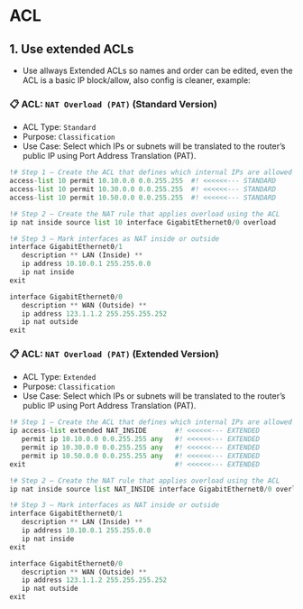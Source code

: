 


# ACL

## 1. Use extended ACLs

- Use allways Extended ACLs so names and order can be edited, even the ACL is a basic IP block/allow, also config is cleaner, example:

### 📋 ACL: `NAT Overload (PAT)` (Standard Version)

- ACL Type: `Standard`
- Purpose: `Classification`
- Use Case: Select which IPs or subnets will be translated to the router’s public IP using Port Address Translation (PAT).

````py
!# Step 1 – Create the ACL that defines which internal IPs are allowed to be NATed / using: 10.10.x.x/16 (Mask: 255.255.0.0)
access-list 10 permit 10.10.0.0 0.0.255.255  #! <<<<<<--- STANDARD 
access-list 10 permit 10.30.0.0 0.0.255.255  #! <<<<<<--- STANDARD 
access-list 10 permit 10.50.0.0 0.0.255.255  #! <<<<<<--- STANDARD 

!# Step 2 – Create the NAT rule that applies overload using the ACL
ip nat inside source list 10 interface GigabitEthernet0/0 overload

!# Step 3 – Mark interfaces as NAT inside or outside
interface GigabitEthernet0/1
   description ** LAN (Inside) **
   ip address 10.10.0.1 255.255.0.0
   ip nat inside
exit

interface GigabitEthernet0/0
   description ** WAN (Outside) **
   ip address 123.1.1.2 255.255.255.252
   ip nat outside
exit
````

### 📋 ACL: `NAT Overload (PAT)` (Extended Version)

- ACL Type: `Extended`
- Purpose: `Classification`
- Use Case: Select which IPs or subnets will be translated to the router’s public IP using Port Address Translation (PAT).

````py
!# Step 1 – Create the ACL that defines which internal IPs are allowed to be NATed / using: 10.10.x.x/16 (Mask: 255.255.0.0)
ip access-list extended NAT_INSIDE       #! <<<<<<--- EXTENDED
   permit ip 10.10.0.0 0.0.255.255 any   #! <<<<<<--- EXTENDED
   permit ip 10.30.0.0 0.0.255.255 any   #! <<<<<<--- EXTENDED
   permit ip 10.50.0.0 0.0.255.255 any   #! <<<<<<--- EXTENDED
exit                                     #! <<<<<<--- EXTENDED

!# Step 2 – Create the NAT rule that applies overload using the ACL
ip nat inside source list NAT_INSIDE interface GigabitEthernet0/0 overload

!# Step 3 – Mark interfaces as NAT inside or outside
interface GigabitEthernet0/1
   description ** LAN (Inside) **
   ip address 10.10.0.1 255.255.0.0
   ip nat inside
exit

interface GigabitEthernet0/0
   description ** WAN (Outside) **
   ip address 123.1.1.2 255.255.255.252
   ip nat outside
exit
````
